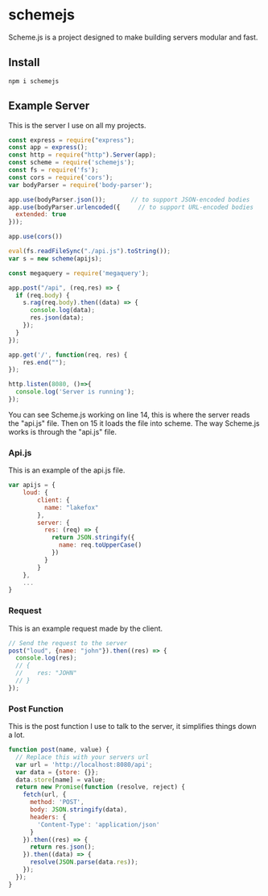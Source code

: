 # schemejs
Scheme.js is a project designed to make building servers modular and fast.

## Install
```
npm i schemejs
```

## Example Server
This is the server I use on all my projects.
``` javascript
const express = require("express");
const app = express();
const http = require("http").Server(app);
const scheme = require('schemejs');
const fs = require('fs');
const cors = require('cors');
var bodyParser = require('body-parser');

app.use(bodyParser.json());       // to support JSON-encoded bodies
app.use(bodyParser.urlencoded({     // to support URL-encoded bodies
  extended: true
}));

app.use(cors())

eval(fs.readFileSync("./api.js").toString());
var s = new scheme(apijs);

const megaquery = require('megaquery');

app.post("/api", (req,res) => {
  if (req.body) {
    s.rag(req.body).then((data) => {
      console.log(data);
      res.json(data);
    });
  }
});

app.get('/', function(req, res) {
    res.end("");
});

http.listen(8080, ()=>{
  console.log('Server is running');
});
```
You can see Scheme.js working on line 14, this is where the server reads the "api.js" file. Then on 15 it loads the file into scheme. The way Scheme.js works is through the "api.js" file.

### Api.js
This is an example of the api.js file.
``` javascript
var apijs = {
	loud: {
    	client: {
          name: "lakefox"
        },
      	server: {
          res: (req) => {
            return JSON.stringify({
              name: req.toUpperCase()
            })
          }
        }
    },
  	...
}
```
### Request
This is an example request made by the client.
``` javascript
// Send the request to the server
post("loud", {name: "john"}).then((res) => {
  console.log(res);
  // {
  // 	res: "JOHN"
  // }
});
```
### Post Function
This is the post function I use to talk to the server, it simplifies things down a lot.
``` javascript
function post(name, value) {
  // Replace this with your servers url
  var url = 'http://localhost:8080/api';
  var data = {store: {}};
  data.store[name] = value;
  return new Promise(function (resolve, reject) {
    fetch(url, {
      method: 'POST',
      body: JSON.stringify(data),
      headers: {
        'Content-Type': 'application/json'
      }
    }).then((res) => {
      return res.json();
    }).then((data) => {
      resolve(JSON.parse(data.res));
    });
  });
}
```